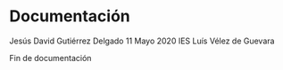 # Documentación
Jesús David Gutiérrez Delgado
11 Mayo 2020
IES Luís Vélez de Guevara

Fin de documentación
